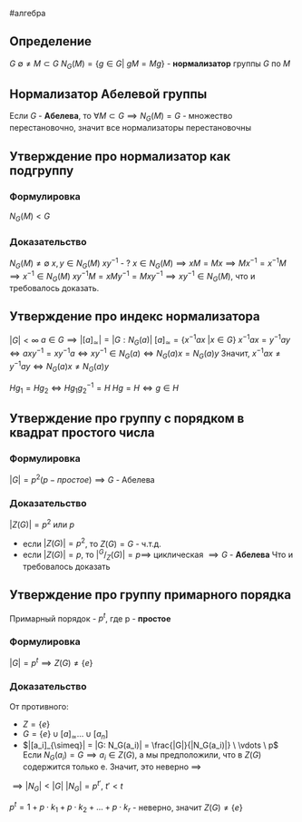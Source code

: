 #алгебра 
## Определение
$G$
$\emptyset \neq M \subset G$
$N_G(M) = \{ g \in G| \ gM = Mg \}$ - **нормализатор** группы $G$ по $M$

## Нормализатор Абелевой группы
Если $G$ - **Абелева**, то $\forall M \subset G \implies N_G(M) = G$ - множество перестановочно, значит все нормализаторы перестановочны

## Утверждение про нормализатор как подгруппу
### Формулировка
$N_G(M) < G$
### Доказательство
$N_G(M) \neq \emptyset$
$x, y \in N_G(M)$
$xy^{-1}$ - ?
$x \in N_G(M) \implies xM = Mx \implies Mx^{-1} = x^{-1}M \implies x^{-1} \in N_G(M)$
$xy^{-1}M = xMy^{-1} = Mxy^{-1} \implies xy^{-1} \in N_G(M)$, что и требовалось доказать.

## Утверждение про индекс нормализатора
$|G| < \infty$
$a \in G \implies |[a]_{\simeq}| = |G:N_G(a)|$
$[a]_{\simeq} = \{ x^{-1}ax \ | x \in G \}$
$x^{-1}ax = y^{-1}ay \iff axy^{-1} = xy^{-1}a \iff xy^{-1} \in N_G(a) \iff N_G(a)x = N_G(a)y$
Значит, $x^{-1}ax \neq y^{-1}ay \iff N_G(a)x \neq N_G(a)y$

$Hg_1 = Hg_2 \iff Hg_1 g_2^{-1} = H$
$Hg = H \iff g \in H$

## Утверждение про группу с порядком в квадрат простого числа
### Формулировка
$|G| = p^2 (p - простое) \implies G$ - Абелева

### Доказательство
$|Z(G)| = p^2$ или $p$
- если $|Z(G)| = p^2$, то $Z(G) = G$ - ч.т.д.
- если $|Z(G)| = p$, то $|^G/_Z(G)| = p \implies$ циклическая $\implies G$ - **Абелева**
Что и требовалось доказать
## Утверждение про группу примарного порядка
Примарный порядок - $p^t$, где p - **простое**
### Формулировка
$|G| = p^t \implies Z(G) \neq \{ e \}$
### Доказательство
От противного:
- $Z = \{ e \}$
- $G = \{ e \} \cup [a]_{\simeq}\dots \cup [a_n]$
- $|[a_i]_{\simeq}| = |G: N_G(a_i)| = \frac{|G|}{|N_G(a_i)|} \ \vdots \ p$
Если $N_G(a_i) = G \implies a_i \in Z(G)$, а мы предположили, что в $Z(G)$ содержится только e. Значит, это неверно $\implies$

$\implies |N_G| < |G|$
$|N_G| = p^{t'}, \ t' < t$

$p^t = 1 + p \cdot k_1 + p \cdot k_2 + \dots + p \cdot k_r$ - неверно, значит $Z(G) \neq \{ e \}$